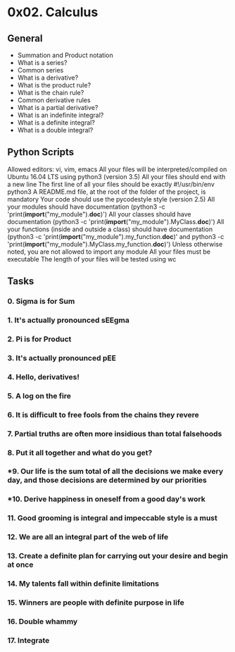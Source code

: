 # 0x02. Calculus

## General

- Summation and Product notation
- What is a series?
- Common series
- What is a derivative?
- What is the product rule?
- What is the chain rule?
- Common derivative rules
- What is a partial derivative?
- What is an indefinite integral?
- What is a definite integral?
- What is a double integral?

## Python Scripts
Allowed editors: vi, vim, emacs
All your files will be interpreted/compiled on Ubuntu 16.04 LTS using python3 (version 3.5)
All your files should end with a new line
The first line of all your files should be exactly #!/usr/bin/env python3
A README.md file, at the root of the folder of the project, is mandatory
Your code should use the pycodestyle style (version 2.5)
All your modules should have documentation (python3 -c 'print(__import__("my_module").__doc__)')
All your classes should have documentation (python3 -c 'print(__import__("my_module").MyClass.__doc__)')
All your functions (inside and outside a class) should have documentation (python3 -c 'print(__import__("my_module").my_function.__doc__)' and python3 -c 'print(__import__("my_module").MyClass.my_function.__doc__)')
Unless otherwise noted, you are not allowed to import any module
All your files must be executable
The length of your files will be tested using wc


## Tasks
### 0. Sigma is for Sum
### 1. It's actually pronounced sEEgma
### 2. Pi is for Product
### 3. It's actually pronounced pEE
### 4. Hello, derivatives!
### 5. A log on the fire
### 6. It is difficult to free fools from the chains they revere
### 7. Partial truths are often more insidious than total falsehoods
### 8. Put it all together and what do you get?
### *9. Our life is the sum total of all the decisions we make every day, and those decisions are determined by our priorities
### *10. Derive happiness in oneself from a good day's work
### 11. Good grooming is integral and impeccable style is a must
### 12. We are all an integral part of the web of life
### 13. Create a definite plan for carrying out your desire and begin at once
### 14. My talents fall within definite limitations
### 15. Winners are people with definite purpose in life
### 16. Double whammy
### 17. Integrate 
